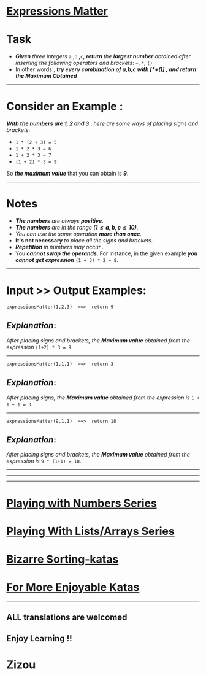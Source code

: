 # [Expressions Matter](https://www.codewars.com/kata/5ae62fcf252e66d44d00008e)
# Task

* **_Given_** *three integers* `a` ,`b` ,`c`, **_return_** *the **_largest number_** obtained after inserting the following operators and brackets*: `+`, `*`, `()`
* In other words , **_try every combination of a,b,c with [*+()] , and return the Maximum Obtained_**
___
# Consider an Example :

**_With the numbers are 1, 2 and 3_** , *here are some ways of placing signs and brackets*:

* `1 * (2 + 3) = 5`
* `1 * 2 * 3 = 6`
* `1 + 2 * 3 = 7`
* `(1 + 2) * 3 = 9`

So **_the maximum value_** that you can obtain is  **_9_**.

___
# Notes 

* **_The numbers_** *are always* **_positive_**. 
* **_The numbers_** *are in the range* **_(1  ≤  a, b, c  ≤  10)_**.
* *You can use the same operation* **_more than once_**.
* **It's not necessary** *to place all the signs and brackets*.
* **_Repetition_** *in numbers may occur* .
* You **_cannot swap the operands_**. For instance, in the given example **_you cannot get expression_** `(1 + 3) * 2 = 8`.

___
# Input >> Output Examples:

```
expressionsMatter(1,2,3)  ==>  return 9
```
## **_Explanation_**:
*After placing signs and brackets, the **_Maximum value_** obtained from the expression* `(1+2) * 3 = 9`.
___

```
expressionsMatter(1,1,1)  ==>  return 3
```
## **_Explanation_**:
*After placing signs, the **_Maximum value_** obtained from the expression is* `1 + 1 + 1 = 3`.
___

```
expressionsMatter(9,1,1)  ==>  return 18
```
## **_Explanation_**:
*After placing signs and brackets, the **_Maximum value_** obtained from the expression is* `9 * (1+1) = 18`.
___
___
___

# [Playing with Numbers Series](https://www.codewars.com/collections/playing-with-numbers)

# [Playing With Lists/Arrays Series](https://www.codewars.com/collections/playing-with-lists-slash-arrays)

# [Bizarre Sorting-katas](https://www.codewars.com/collections/bizarre-sorting-katas)

# [For More Enjoyable Katas](http://www.codewars.com/users/MrZizoScream/authored)
___

## ALL translations are welcomed

## Enjoy Learning !!
# Zizou



